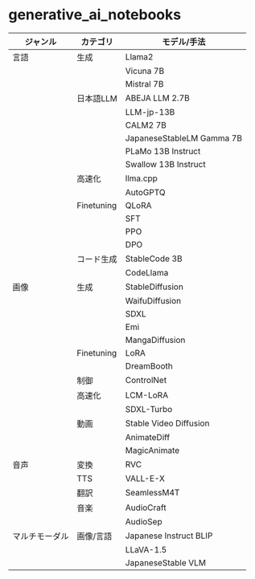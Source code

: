 # generative_ai_notebooks

| ジャンル | カテゴリ | モデル/手法 |
| --- | --- | --- |
| 言語 | 生成 | Llama2 |
|  |  | Vicuna 7B |
|  |  | Mistral 7B |
|  | 日本語LLM | ABEJA LLM 2.7B |
|  |  | LLM-jp-13B |
|  |  | CALM2 7B |
|  |  | JapaneseStableLM Gamma 7B |
|  |  | PLaMo 13B Instruct |
|  |  | Swallow 13B Instruct |
|  | 高速化 | llma.cpp |
|  | | AutoGPTQ |
|  | Finetuning | QLoRA |
|  | | SFT |
|  | | PPO |
|  | | DPO |
|  | コード生成 |  StableCode 3B |
|  |  |  CodeLlama |
| 画像 | 生成 | StableDiffusion |
|  |  | WaifuDiffusion |
|  |  | SDXL |
|  |  | Emi |
|  |  | MangaDiffusion |
|  | Finetuning | LoRA |
|  | | DreamBooth |
|  | 制御 | ControlNet |
|  | 高速化 | LCM-LoRA |
|  | | SDXL-Turbo |
|  | 動画 | Stable Video Diffusion |
|  |  | AnimateDiff |
|  |  | MagicAnimate |
| 音声 | 変換 | RVC |
|  | TTS | VALL-E-X |
|  | 翻訳 | SeamlessM4T |
|  | 音楽 | AudioCraft |
|  | | AudioSep |
| マルチモーダル | 画像/言語 | Japanese Instruct BLIP |
| | | LLaVA-1.5 |
| | | JapaneseStable VLM |
